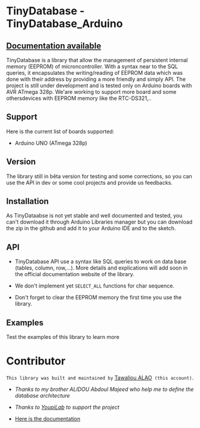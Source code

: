 TinyDatabase - TinyDatabase_Arduino
============

## [Documentation available](https://tinydatabase-doc.vercel.app/)

TinyDatabase is a library that allow the management of persistent internal memory (EEPROM) of microncontroller. With a syntax near to the SQL queries, it encapsulates the writing/reading of EEPROM data which was done with their address by providing a more friendly and simply API. The project is still under development and is tested only on Arduino boards with AVR ATmega 328p. We'are working to support more board and some othersdevices with EEPROM memory like the RTC-DS321,..

## Support
Here is the current list of boards supported:
- Arduino UNO (ATmega 328p)

## Version
The library still in bêta version for testing and some corrections, so you can use the API in dev or some cool projects and provide us feedbacks.

## Installation
As TinyDataabse is not yet stable and well documented and tested, you can't download it through Arduino Libraries manager but you can download the zip in the github and add it to your Arduino IDE and to the sketch.

## API
- TinyDatabase API use a syntax like SQL queries to work on data base (tables, column, row,...). More details and explications will add soon in the official documentation website of the library.

- We don't implement yet `SELECT_ALL` functions for char sequence.

- Don't forget to clear the EEPROM memory the first time you use the library.

## Examples
Test the examples of this library to learn more

# Contributor
`This library was built and maintained by` [Tawaliou ALAO](https://github.com/TawalMc)` (this account)`. 

- _Thanks to my brother ALIDOU Abdoul Majeed who help me to define the database architecture_

- _Thanks to [YoupiLab](https://youpilab.com/) to support the project_

- [Here is the documentation](https://tinydatabase-doc.vercel.app/)